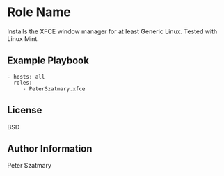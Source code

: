 Role Name
========

Installs the XFCE window manager for at least Generic Linux.
Tested with Linux Mint.

Example Playbook
----------------
    - hosts: all
      roles:
         - PeterSzatmary.xfce

License
-------

BSD

Author Information
------------------

Peter Szatmary

